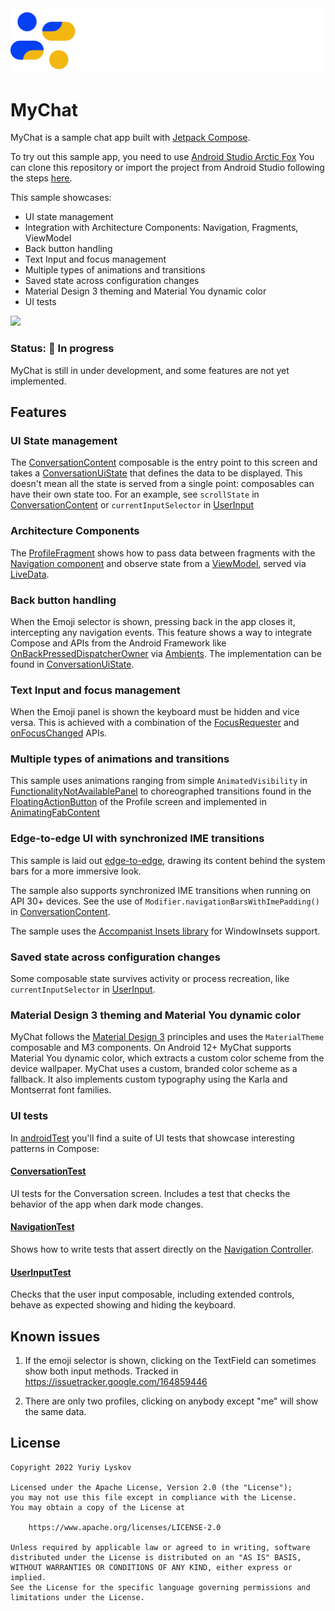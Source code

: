 <img src="screenshots/mychatlogo.png"/>

# MyChat

MyChat is a sample chat app built with [Jetpack Compose][compose].

To try out this sample app, you need to use 
[Android Studio Arctic Fox](https://developer.android.com/studio)
You can clone this repository or import the
project from Android Studio following the steps
[here](https://developer.android.com/jetpack/compose/setup#sample).

This sample showcases:

* UI state management
* Integration with Architecture Components: Navigation, Fragments, ViewModel
* Back button handling
* Text Input and focus management
* Multiple types of animations and transitions
* Saved state across configuration changes
* Material Design 3 theming and Material You dynamic color
* UI tests

<img src="screenshots/mychat.gif"/>

### Status: 🚧 In progress

MyChat is still in under development, and some features are not yet implemented.

## Features

### UI State management
The [ConversationContent](MyChat/src/main/java/org/yuliskov/mychat/conversation/Conversation.kt) composable is the entry point to this screen and takes a [ConversationUiState](MyChat/src/main/java/org/yuliskov/mychat/conversation/ConversationUiState.kt) that defines the data to be displayed. This doesn't mean all the state is served from a single point: composables can have their own state too. For an example, see `scrollState` in [ConversationContent](MyChat/src/main/java/org/yuliskov/mychat/conversation/Conversation.kt) or `currentInputSelector` in [UserInput](MyChat/src/main/java/org/yuliskov/mychat/conversation/UserInput.kt)

### Architecture Components
The [ProfileFragment](MyChat/src/main/java/org/yuliskov/mychat/profile/ProfileFragment.kt) shows how to pass data between fragments with the [Navigation component](https://developer.android.com/guide/navigation) and observe state from a
[ViewModel](https://developer.android.com/topic/libraries/architecture/viewmodel), served via [LiveData](https://developer.android.com/topic/libraries/architecture/livedata).

### Back button handling
When the Emoji selector is shown, pressing back in the app closes it, intercepting any navigation events. This feature shows a way to integrate Compose and APIs from the Android Framework like [OnBackPressedDispatcherOwner](https://developer.android.com/reference/androidx/activity/OnBackPressedDispatcher) via [Ambients](https://developer.android.com/reference/kotlin/androidx/compose/Ambient). The implementation can be found in [ConversationUiState](MyChat/src/main/java/org/yuliskov/mychat/conversation/BackHandler.kt).

### Text Input and focus management
When the Emoji panel is shown the keyboard must be hidden and vice versa. This is achieved with a combination of the [FocusRequester](https://developer.android.com/reference/kotlin/androidx/compose/ui/focus/FocusRequester) and [onFocusChanged](https://developer.android.com/reference/kotlin/androidx/compose/ui/focus/package-summary#(androidx.compose.ui.Modifier).onFocusChanged(kotlin.Function1)) APIs.

### Multiple types of animations and transitions
This sample uses animations ranging from simple `AnimatedVisibility` in [FunctionalityNotAvailablePanel](MyChat/src/main/java/org/yuliskov/mychat/conversation/UserInput.kt) to choreographed transitions found in the [FloatingActionButton](https://material.io/develop/android/components/floating-action-button) of the Profile screen and implemented in [AnimatingFabContent](MyChat/src/main/java/org/yuliskov/mychat/conversation/UserInput.kt)

### Edge-to-edge UI with synchronized IME transitions
This sample is laid out [edge-to-edge](https://medium.com/androiddevelopers/gesture-navigation-going-edge-to-edge-812f62e4e83e), drawing its content behind the system bars for a more immersive look.

The sample also supports synchronized IME transitions when running on API 30+ devices. See the use of `Modifier.navigationBarsWithImePadding()` in [ConversationContent](MyChat/src/main/java/org/yuliskov/mychat/conversation/UserInput.kt).

The sample uses the
[Accompanist Insets library](https://google.github.io/accompanist/insets/) for WindowInsets support.

### Saved state across configuration changes
Some composable state survives activity or process recreation, like `currentInputSelector` in [UserInput](MyChat/src/main/java/org/yuliskov/mychat/conversation/UserInput.kt).

### Material Design 3 theming and Material You dynamic color
MyChat follows the [Material Design 3](https://m3.material.io) principles and uses the `MaterialTheme` composable and M3 components. On Android 12+ MyChat supports Material You dynamic color, which extracts a custom color scheme from the device wallpaper. MyChat uses a custom, branded color scheme as a fallback. It also implements custom typography using the Karla and Montserrat font families.

### UI tests
In [androidTest](MyChat/src/androidTest/java/org/yuliskov/mychat) you'll find a suite of UI tests that showcase interesting patterns in Compose:

#### [ConversationTest](MyChat/src/androidTest/java/org/yuliskov/mychat/ConversationTest.kt)
UI tests for the Conversation screen. Includes a test that checks the behavior of the app when dark mode changes.

#### [NavigationTest](MyChat/src/androidTest/java/org/yuliskov/mychat/NavigationTest.kt)
Shows how to write tests that assert directly on the [Navigation Controller](https://developer.android.com/reference/androidx/navigation/NavController).

#### [UserInputTest](MyChat/src/androidTest/java/org/yuliskov/mychat/UserInputTest.kt)
Checks that the user input composable, including extended controls, behave as expected showing and hiding the keyboard.


## Known issues
1. If the emoji selector is shown, clicking on the TextField can sometimes show both input methods.
Tracked in https://issuetracker.google.com/164859446

2. There are only two profiles, clicking on anybody except "me" will show the same data.

## License
```
Copyright 2022 Yuriy Lyskov

Licensed under the Apache License, Version 2.0 (the "License");
you may not use this file except in compliance with the License.
You may obtain a copy of the License at

    https://www.apache.org/licenses/LICENSE-2.0

Unless required by applicable law or agreed to in writing, software
distributed under the License is distributed on an "AS IS" BASIS,
WITHOUT WARRANTIES OR CONDITIONS OF ANY KIND, either express or implied.
See the License for the specific language governing permissions and
limitations under the License.
```

[compose]: https://developer.android.com/jetpack/compose
[coil-accompanist]: https://google.github.io/accompanist/coil/
